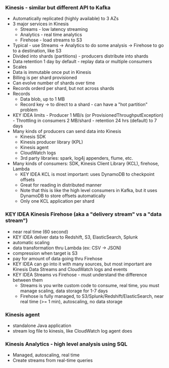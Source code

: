 ### Kinesis - similar but different API to Kafka
- Automatically replicated (highly available) to 3 AZs
- 3 major services in Kinesis
  - Streams - low latency streaming
  - Analytics - real time analytics
  - Firehose - load streams to S3
- Typical - use Streams -> Analytics to do some analysis -> Firehose to go to a destination, like S3
- Divided into shards (partitions) - producers distribute into shards
- Data retention 1 day by default - replay data or multiple consumers
- Scales
- Data is immutable once put in Kinesis
- Billing is per shard provisioned
- Can evolve number of shards over time
- Records orderd per shard, but not across shards
- Records
  - Data blob, up to 1 MB
  - Record key -> to direct to a shard - can have a "hot partition" problem
- KEY IDEA limits - Producer 1 MB/s (or ProvisionedThroughputException) - Throttling in consumers 2 MB/shard - retention 24 hrs (default) to 7 days
- Many kinds of producers can send data into Kinesis
  - Kinesis SDK
  - Kinesis producer library (KPL)
  - Kinesis agent
  - CloudWatch logs
  - 3rd party libraries: spark, log4j appenders, flume, etc.
- Many kinds of consumers: SDK, Kinesis Client Library (KCL), firehose, Lambda
  - KEY IDEA KCL is most important: uses DynamoDB to checkpoint offsets
  - Great for reading in distributed manner
  - Note that this is like the high level consumers in Kafka, but it uses DynamoDB to store offsets automatically
  - Only one KCL application per shard

### KEY IDEA Kinesis Firehose (aka a "delivery stream" vs a "data stream")
- near real time (60 second)
- KEY IDEA deliver data to Redshift, S3, ElasticSearch, Splunk
- automatic scaling
- data transformation thru Lambda (ex: CSV -> JSON)
- compression when target is S3
- pay for amount of data going thru Firehose
- KEY IDEA can go into it with many sources, but most important are Kinesis Data Streams and CloudWatch logs and events
- KEY IDEA Streams vs Firehose - must understand the difference between them
  - Streams is you write custom code to consume, real time, you must manage scaling, data storage for 1-7 days
  - Firehose is fully managed, to S3/Splunk/Redshift/ElasticSearch, near real time (>= 1 min), autoscaling, no data storage

### Kinesis agent
- standalone Java application 
- stream log file to kinesis, like CloudWatch log agent does

### Kinesis Analytics - high level analysis using SQL
- Managed, autoscaling, real time
- Create streams from real-time queries
